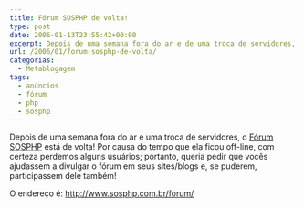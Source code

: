 ```yaml
---
title: Fórum SOSPHP de volta!
type: post
date: 2006-01-13T23:55:42+00:00
excerpt: Depois de uma semana fora do ar e de uma troca de servidores, o fórum SOSPHP está de volta!
url: /2006/01/forum-sosphp-de-volta/
categorias:
  - Metablogagem
tags:
  - anúncios
  - fórum
  - php
  - sosphp
---
```


Depois de uma semana fora do ar e uma troca de servidores, o [Fórum SOSPHP][1] está de volta! Por causa do tempo que ela ficou off-line, com certeza perdemos alguns usuários; portanto, queria pedir que vocês ajudassem a divulgar o fórum em seus sites/blogs e, se puderem, participassem dele também!

O endereço é: <http://www.sosphp.com.br/forum/>

[1]: http://www.sosphp.com.br/forum/
